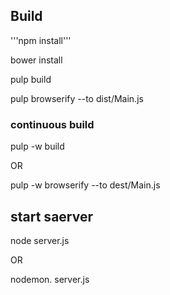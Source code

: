 ## Build

'''npm install'''

bower install

pulp build

pulp browserify --to dist/Main.js

### continuous build

pulp -w build 

OR

pulp -w browserify --to dest/Main.js

## start saerver

node server.js

OR

nodemon. server.js
